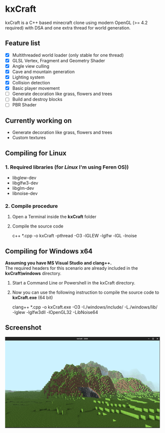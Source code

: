 # kxCraft

kxCraft is a C++ based minecraft clone using modern OpenGL (>= 4.2 required) with DSA and one extra thread for world generation.

## Feature list
- [x] Multithreaded world loader (only stable for one thread)
- [x] GLSL Vertex, Fragment and Geometry Shader
- [x] Angle view culling
- [x] Cave and mountain generation
- [x] Lighting system
- [x] Collision detection
- [x] Basic player movement
- [ ] Generate decoration like grass, flowers and trees
- [ ] Build and destroy blocks
- [ ] PBR Shader

## Currently working on
 - Generate decoration like grass, flowers and trees
 - Custom textures



## Compiling for Linux

### 1. Required libraries (for *Linux* I'm using Feren OS))
   - libglew-dev
   - libglfw3-dev
   - libglm-dev
   - libnoise-dev
   
### 2. Compile procedure
 1. Open a Terminal inside the **kxCraft** folder 
 2. Compile the source code
 
    
    c++ *.cpp -o kxCraft -pthread -O3 -lGLEW -lglfw -lGL -lnoise

## Compiling for Windows x64
**Assuming you have MS Visual Studio and clang++.**
<br>The required headers for this scenario are already included in the **kxCraft\windows** directory.
 1. Start a Command Line or Powershell in the kxCraft directory.
 2. Now you can use the following instruction to compile the source code to **kxCraft.exe** (64 bit)
 

    clang++ *.cpp -o kxCraft.exe -O3 -I./windows/include/ -L./windows/lib/ -lglew -lglfw3dll -lOpenGL32 -LibNoise64

## Screenshot
![kxCraft Hello](https://github.com/kexxalex/kxCraft/blob/master/kxCraft-Hello.png)

